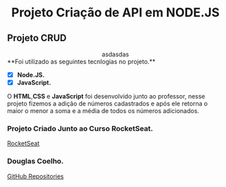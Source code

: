 # <center>Projeto Criação de API em NODE.JS</center>
## Projeto CRUD
<center>asdasdas</center>
**Foi utilizado as seguintes tecnlogias no projeto.**

- [x] **Node.JS.**
- [x] **JavaScript.**

O **HTML**,**CSS** e **JavaScript** foi desenvolvido junto ao professor, nesse projeto fizemos a adição de números cadastrados e após ele retorna o maior o menor a soma e a média de todos os números adicionados.

### Projeto Criado Junto ao Curso RocketSeat.
[RocketSeat](https://app.rocketseat.com.br/starter/)

### Douglas Coelho.
[GitHub Repositories](https://github.com/douglasruuan?tab=repositories)